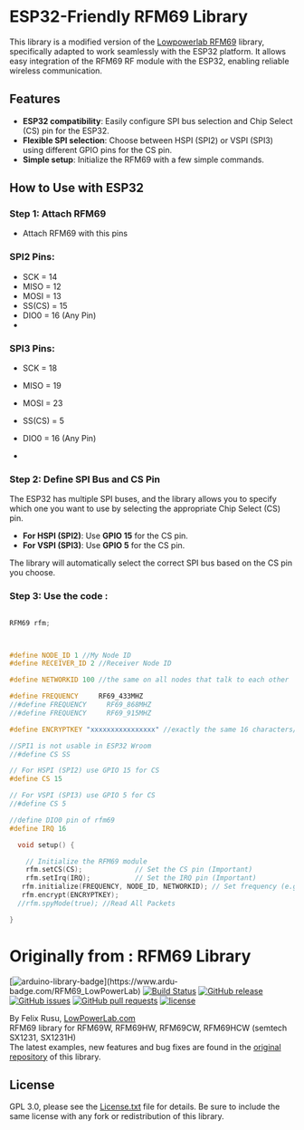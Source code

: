 # ESP32-Friendly RFM69 Library

This library is a modified version of the [Lowpowerlab RFM69](https://www.lowpowerlab.com/blog/2014/06/22/introducing-the-rfm69/) library, specifically adapted to work seamlessly with the ESP32 platform. It allows easy integration of the RFM69 RF module with the ESP32, enabling reliable wireless communication.

## Features

- **ESP32 compatibility**: Easily configure SPI bus selection and Chip Select (CS) pin for the ESP32.
- **Flexible SPI selection**: Choose between HSPI (SPI2) or VSPI (SPI3) using different GPIO pins for the CS pin.
- **Simple setup**: Initialize the RFM69 with a few simple commands.

## How to Use with ESP32

### Step 1: Attach RFM69

- Attach RFM69 with this pins
 
### SPI2 Pins:

- SCK = 14
- MISO = 12
- MOSI = 13
- SS(CS) = 15
- DIO0 = 16 (Any Pin)
-  
### SPI3 Pins:
- SCK = 18
- MISO = 19
- MOSI = 23
- SS(CS) = 5
- DIO0 = 16 (Any Pin)

- 
### Step 2: Define SPI Bus and CS Pin

The ESP32 has multiple SPI buses, and the library allows you to specify which one you want to use by selecting the appropriate Chip Select (CS) pin.

- **For HSPI (SPI2)**: Use **GPIO 15** for the CS pin.
- **For VSPI (SPI3)**: Use **GPIO 5** for the CS pin.

The library will automatically select the correct SPI bus based on the CS pin you choose.

### Step 3: Use the code : 

```cpp

RFM69 rfm;



#define NODE_ID 1 //My Node ID
#define RECEIVER_ID 2 //Receiver Node ID

#define NETWORKID 100 //the same on all nodes that talk to each other

#define FREQUENCY     RF69_433MHZ
//#define FREQUENCY     RF69_868MHZ
//#define FREQUENCY     RF69_915MHZ

#define ENCRYPTKEY "xxxxxxxxxxxxxxxx" //exactly the same 16 characters/bytes on all nodes!

//SPI1 is not usable in ESP32 Wroom
//#define CS SS

// For HSPI (SPI2) use GPIO 15 for CS
#define CS 15

// For VSPI (SPI3) use GPIO 5 for CS
//#define CS 5

//define DIO0 pin of rfm69
#define IRQ 16

  void setup() {  

    // Initialize the RFM69 module
    rfm.setCS(CS);             // Set the CS pin (Important)
    rfm.setIrq(IRQ);           // Set the IRQ pin (Important)
   rfm.initialize(FREQUENCY, NODE_ID, NETWORKID); // Set frequency (e.g., 433 MHz), node ID, network ID
   rfm.encrypt(ENCRYPTKEY);
  //rfm.spyMode(true); //Read All Packets

}
```





# Originally from : RFM69 Library
[![arduino-library-badge](https://www.ardu-badge.com/badge/RFM69_LowPowerLab.svg?)](https://www.ardu-badge.com/RFM69_LowPowerLab)
[![Build Status](https://app.travis-ci.com/LowPowerLab/RFM69.svg)](https://app.travis-ci.com/LowPowerLab/RFM69)
[![GitHub release](https://img.shields.io/github/release/LowPowerLab/RFM69.svg)](https://github.com/LowPowerLab/RFM69)
[![GitHub issues](https://img.shields.io/github/issues/LowPowerLab/RFM69.svg)](https://github.com/LowPowerLab/RFM69/issues)
[![GitHub pull requests](https://img.shields.io/github/issues-pr/LowPowerLab/RFM69.svg)](https://github.com/LowPowerLab/RFM69/pulls)
[![license](https://img.shields.io/github/license/LowPowerLab/RFM69.svg)](https://github.com/LowPowerLab/RFM69/blob/master/LICENSE.txt)

By Felix Rusu, [LowPowerLab.com](http://LowPowerLab.com)
<br/>
RFM69 library for RFM69W, RFM69HW, RFM69CW, RFM69HCW (semtech SX1231, SX1231H)
<br/>
The latest examples, new features and bug fixes are found in the [original repository](https://github.com/LowPowerLab/RFM69) of this library.
  
## License
GPL 3.0, please see the [License.txt](https://github.com/LowPowerLab/RFM69/blob/master/License.txt) file for details. Be sure to include the same license with any fork or redistribution of this library.

